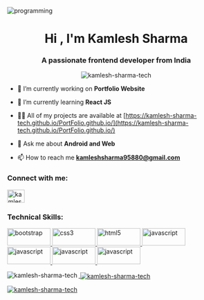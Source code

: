 ![programming](https://user-images.githubusercontent.com/66367321/176664662-921bfcdd-1aff-4ece-8818-d44c26dbbd5d.png)

<h1 align="center">Hi , I'm Kamlesh Sharma</h1>
<h3 align="center">A passionate frontend developer from India</h3>

<p align="center"> <img src="https://komarev.com/ghpvc/?username=kamlesh-sharma-tech&label=Profile%20views&color=0e75b6&style=flat" alt="kamlesh-sharma-tech" /> </p>

- 🔭 I’m currently working on **Portfolio Website**

- 🌱 I’m currently learning **React JS**

- 👨‍💻 All of my projects are available at [https://kamlesh-sharma-tech.github.io/PortFolio.github.io/](https://kamlesh-sharma-tech.github.io/PortFolio.github.io/)

- 💬 Ask me about **Android and Web**

- 📫 How to reach me **kamleshsharma95880@gmail.com**

<h3 align="left">Connect with me:</h3>
<p align="left">
<a href="https://linkedin.com/in/kamlesh-sharma-9b695819b" target="blank"><img align="center" src="https://raw.githubusercontent.com/rahuldkjain/github-profile-readme-generator/master/src/images/icons/Social/linked-in-alt.svg" alt="kamlesh-sharma-9b695819b" height="30" width="40" /></a>
</p>

<h3 align="left">Technical Skills:</h3>
<p align="left">  <a href="https://getbootstrap.com" target="_blank" rel="noreferrer"> <img src="https://camo.githubusercontent.com/b13ed67c809178963ce9d538175b02649800772be1ce0cb02da5879e5614e236/68747470733a2f2f696d672e736869656c64732e696f2f62616467652f426f6f7473747261702d3536334437433f7374796c653d666f722d7468652d6261646765266c6f676f3d626f6f747374726170266c6f676f436f6c6f723d7768697465" alt="bootstrap" width="100" height="40"/> <a href="https://www.w3schools.com/css/" target="_blank" rel="noreferrer"> <img src="https://camo.githubusercontent.com/3a0f693cfa032ea4404e8e02d485599bd0d192282b921026e89d271aaa3d7565/68747470733a2f2f696d672e736869656c64732e696f2f62616467652f435353332d3135373242363f7374796c653d666f722d7468652d6261646765266c6f676f3d63737333266c6f676f436f6c6f723d7768697465" alt="css3" width="100" height="40"/> </a> <a href="https://w3schools.com/html/" target="_blank" rel="noreferrer"> <img src="https://camo.githubusercontent.com/d63d473e728e20a286d22bb2226a7bf45a2b9ac6c72c59c0e61e9730bfe4168c/68747470733a2f2f696d672e736869656c64732e696f2f62616467652f48544d4c352d4533344632363f7374796c653d666f722d7468652d6261646765266c6f676f3d68746d6c35266c6f676f436f6c6f723d7768697465" alt="html5" width="100" height="40"/> <a href="https://developer.mozilla.org/en-US/docs/Web/JavaScript" target="_blank" rel="noreferrer"> <img src="https://camo.githubusercontent.com/93c855ae825c1757f3426f05a05f4949d3b786c5b22d0edb53143a9e8f8499f6/68747470733a2f2f696d672e736869656c64732e696f2f62616467652f4a6176615363726970742d3332333333303f7374796c653d666f722d7468652d6261646765266c6f676f3d6a617661736372697074266c6f676f436f6c6f723d463744463145" alt="javascript" width="100" height="40"/> 
<a href="https://reactjs.org" target="_blank" rel="noreferrer"> <img src="https://camo.githubusercontent.com/268ac512e333b69600eb9773a8f80b7a251f4d6149642a50a551d4798183d621/68747470733a2f2f696d672e736869656c64732e696f2f62616467652f52656163742d3230323332413f7374796c653d666f722d7468652d6261646765266c6f676f3d7265616374266c6f676f436f6c6f723d363144414642" alt="javascript" width="100" height="40"/>
<a href="https://git-scm.com" target="_blank" rel="noreferrer"> <img src="https://camo.githubusercontent.com/85232e7b5095a716ed285b0b2150cc5b400a0bb602539912d26d312ea0b0d95b/68747470733a2f2f696d672e736869656c64732e696f2f62616467652f4769742d6634346432373f7374796c653d666f722d7468652d6261646765266c6f676f3d676974266c6f676f436f6c6f723d7768697465" alt="javascript" width="100" height="40"/>
<a href="https://github.com" target="_blank" rel="noreferrer"> <img src="https://camo.githubusercontent.com/fbc3df79ffe1a99e482b154b29262ecbb10d6ee4ed22faa82683aa653d72c4e1/68747470733a2f2f696d672e736869656c64732e696f2f62616467652f4769744875622d3130303030303f7374796c653d666f722d7468652d6261646765266c6f676f3d676974687562266c6f676f436f6c6f723d7768697465" alt="javascript" width="100" height="40"/>
</p>
<p><img align="left" src="https://github-readme-stats.vercel.app/api/top-langs?username=kamlesh-sharma-tech&show_icons=true&locale=en&layout=compact" alt="kamlesh-sharma-tech" /></p>

<p>&nbsp;<img align="center" src="https://github-readme-stats.vercel.app/api?username=kamlesh-sharma-tech&show_icons=true&locale=en" alt="kamlesh-sharma-tech" /></p>

<p><img align="center" src="https://github-readme-streak-stats.herokuapp.com/?user=kamlesh-sharma-tech&" alt="kamlesh-sharma-tech" /></p>
